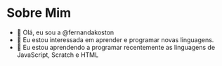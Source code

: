 #  Sobre Mim

- 👋 Olá, eu sou a @fernandakoston
- 👀 Eu estou interessada em aprender e programar novas linguagens.
- 🌱 Eu estou aprendendo a programar recentemente as linguagens de JavaScript, Scratch e HTML
